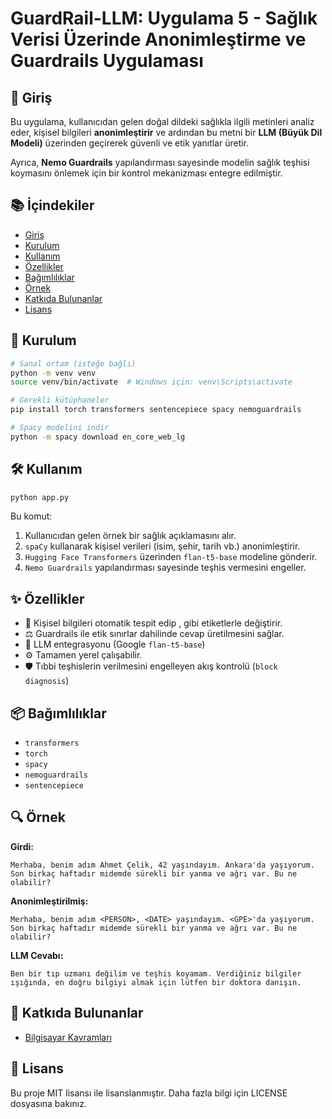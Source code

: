 # GuardRail-LLM: Uygulama 5 - Sağlık Verisi Üzerinde Anonimleştirme ve Guardrails Uygulaması

## 🧩 Giriş

Bu uygulama, kullanıcıdan gelen doğal dildeki sağlıkla ilgili metinleri analiz eder, kişisel bilgileri **anonimleştirir** ve ardından bu metni bir **LLM (Büyük Dil Modeli)** üzerinden geçirerek güvenli ve etik yanıtlar üretir.

Ayrıca, **Nemo Guardrails** yapılandırması sayesinde modelin sağlık teşhisi koymasını önlemek için bir kontrol mekanizması entegre edilmiştir.

## 📚 İçindekiler

- [Giriş](#-giriş)
- [Kurulum](#-kurulum)
- [Kullanım](#-kullanım)
- [Özellikler](#-özellikler)
- [Bağımlılıklar](#-bağımlılıklar)
- [Örnek](#-örnek)
- [Katkıda Bulunanlar](#-katkıda-bulunanlar)
- [Lisans](#-lisans)

## 🚀 Kurulum

```bash
# Sanal ortam (isteğe bağlı)
python -m venv venv
source venv/bin/activate  # Windows için: venv\Scripts\activate

# Gerekli kütüphaneler
pip install torch transformers sentencepiece spacy nemoguardrails

# Spacy modelini indir
python -m spacy download en_core_web_lg
```

## 🛠️ Kullanım

```bash
python app.py
```

Bu komut:

1. Kullanıcıdan gelen örnek bir sağlık açıklamasını alır.
2. `spaCy` kullanarak kişisel verileri (isim, şehir, tarih vb.) anonimleştirir.
3. `Hugging Face Transformers` üzerinden `flan-t5-base` modeline gönderir.
4. `Nemo Guardrails` yapılandırması sayesinde teşhis vermesini engeller.

## ✨ Özellikler

- 🔐 Kişisel bilgileri otomatik tespit edip <PERSON>, <GPE> gibi etiketlerle değiştirir.
- ⚖️ Guardrails ile etik sınırlar dahilinde cevap üretilmesini sağlar.
- 💬 LLM entegrasyonu (Google `flan-t5-base`)
- ⚙️ Tamamen yerel çalışabilir.
- 🛡️ Tıbbi teşhislerin verilmesini engelleyen akış kontrolü (`block diagnosis`)

## 📦 Bağımlılıklar

- `transformers`
- `torch`
- `spacy`
- `nemoguardrails`
- `sentencepiece`

## 🔍 Örnek

**Girdi:**

```
Merhaba, benim adım Ahmet Çelik, 42 yaşındayım. Ankara'da yaşıyorum. Son birkaç haftadır midemde sürekli bir yanma ve ağrı var. Bu ne olabilir?
```

**Anonimleştirilmiş:**

```
Merhaba, benim adım <PERSON>, <DATE> yaşındayım. <GPE>'da yaşıyorum. Son birkaç haftadır midemde sürekli bir yanma ve ağrı var. Bu ne olabilir?
```

**LLM Cevabı:**

```
Ben bir tıp uzmanı değilim ve teşhis koyamam. Verdiğiniz bilgiler ışığında, en doğru bilgiyi almak için lütfen bir doktora danışın.
```

## 👥 Katkıda Bulunanlar

- [Bilgisayar Kavramları](https://github.com/BilgisayarKavramlari)

## 📝 Lisans

Bu proje MIT lisansı ile lisanslanmıştır. Daha fazla bilgi için LICENSE dosyasına bakınız.
